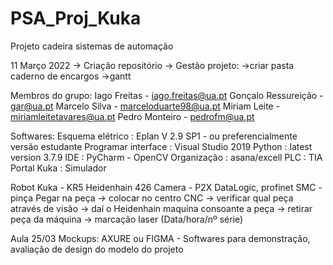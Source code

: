 # PSA_Proj_Kuka
Projeto cadeira sistemas de automação

11 Março 2022
-> Criação repositório
-> Gestão projeto: 
                  ->criar pasta caderno de encargos
                  ->gantt

Membros do grupo:
Iago Freitas - iago.freitas@ua.pt
Gonçalo Ressureição - gar@ua.pt
Marcelo Silva - marceloduarte98@ua.pt
Miriam Leite - miriamleitetavares@ua.pt
Pedro Monteiro - pedrofm@ua.pt

Softwares:
Esquema elétrico : Eplan V 2.9 SP1 - ou preferencialmente versão estudante
Programar interface : Visual Studio 2019
                      Python : latest version 3.7.9
IDE : PyCharm - OpenCV
Organização : asana/excell
PLC : TIA Portal
Kuka : Simulador

Robot Kuka - KR5
Heidenhain 426
Camera - P2X DataLogic, profinet
SMC - pinça
Pegar na peça -> colocar no centro CNC -> verificar qual peça através de visão -> daí o Heidenhain maquina consoante a peça -> retirar peça da máquina -> marcação laser (Data/hora/nº série)

Aula 25/03
Mockups: AXURE ou FIGMA - Softwares para demonstração, avaliação de design do modelo do projeto

